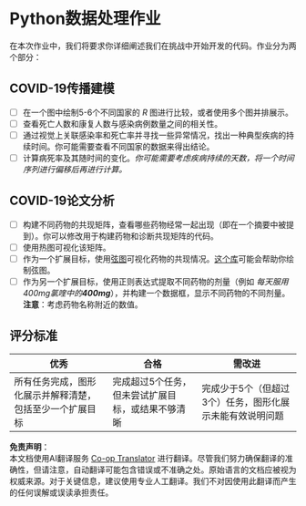<!--
CO_OP_TRANSLATOR_METADATA:
{
  "original_hash": "dc8f035ce92e4eaa078ab19caa68267a",
  "translation_date": "2025-08-25T16:31:03+00:00",
  "source_file": "2-Working-With-Data/07-python/assignment.md",
  "language_code": "zh"
}
-->
# Python数据处理作业

在本次作业中，我们将要求你详细阐述我们在挑战中开始开发的代码。作业分为两个部分：

## COVID-19传播建模

 - [ ] 在一个图中绘制5-6个不同国家的 *R* 图进行比较，或者使用多个图并排展示。
 - [ ] 查看死亡人数和康复人数与感染病例数量之间的相关性。
 - [ ] 通过视觉上关联感染率和死亡率并寻找一些异常情况，找出一种典型疾病的持续时间。你可能需要查看不同国家的数据来得出结论。
 - [ ] 计算病死率及其随时间的变化。*你可能需要考虑疾病持续的天数，将一个时间序列进行偏移后再进行计算。*

## COVID-19论文分析

- [ ] 构建不同药物的共现矩阵，查看哪些药物经常一起出现（即在一个摘要中被提到）。你可以修改用于构建药物和诊断共现矩阵的代码。
- [ ] 使用热图可视化该矩阵。
- [ ] 作为一个扩展目标，使用[弦图](https://en.wikipedia.org/wiki/Chord_diagram)可视化药物的共现情况。[这个库](https://pypi.org/project/chord/)可能会帮助你绘制弦图。
- [ ] 作为另一个扩展目标，使用正则表达式提取不同药物的剂量（例如 *每天服用400mg氯喹中的**400mg***），并构建一个数据框，显示不同药物的不同剂量。**注意**：考虑药物名称附近的数值。

## 评分标准

优秀 | 合格 | 需改进
--- | --- | -- |
所有任务完成，图形化展示并解释清楚，包括至少一个扩展目标 | 完成超过5个任务，但未尝试扩展目标，或结果不够清晰 | 完成少于5个（但超过3个）任务，图形化展示未能有效说明问题

**免责声明**：  
本文档使用AI翻译服务 [Co-op Translator](https://github.com/Azure/co-op-translator) 进行翻译。尽管我们努力确保翻译的准确性，但请注意，自动翻译可能包含错误或不准确之处。原始语言的文档应被视为权威来源。对于关键信息，建议使用专业人工翻译。我们不对因使用此翻译而产生的任何误解或误读承担责任。